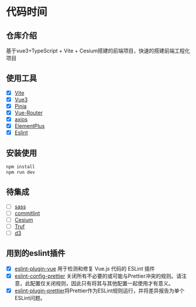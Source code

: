 <h1 align="Vue 3 + TypeScript + Vite + Cesium">代码时间</h1>

## 仓库介绍
基于vue3+TypeScript + Vite + Cesium搭建的前端项目，快速的搭建前端工程化项目

## 使用工具
* [x] [Vite](https://cn.vitejs.dev/)
* [x] [Vue3](https://cn.vuejs.org/)
* [x] [Pinia](https://pinia.web3doc.top/)
* [x] [Vue-Router](https://router.vuejs.org/zh/guide/)
* [x] [axios](https://axios-http.com/docs/intro)
* [x] [ElementPlus](https://github.com/element-plus/element-plus-vite-starter) 
* [x] [Eslint](https://eslint.cn/) 
## 安装使用
```sh
npm install
npm run dev
```
## 待集成


* [ ] [sass](https://github.com/sass/sass)
* [ ] [commitlint](https://commitlint.js.org/#/)
* [ ] [Cesium](https://cesium.com/)
* [ ] [Truf](https://turfjs.org/)
* [ ] [d3](https://d3js.org/)

## 用到的eslint插件
* [x] [eslint-plugin-vue](https://www.npmjs.com/package/eslint-plugin-vue) 用于检测和修复 Vue.js 代码的 ESLint 插件
* [x] [eslint-config-prettier](https://www.npmjs.com/package/eslint-config-prettier) 关闭所有不必要的或可能与Prettier冲突的规则。请注意，此配置仅关闭规则，因此只有将其与其他配置一起使用才有意义。
* [x] [eslint-plugin-prettier](https://www.npmjs.com/package/eslint-plugin-prettier)将Prettier作为ESLint规则运行，并将差异报告为单个ESLint问题。
